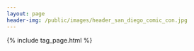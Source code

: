 ```yaml
---
layout: page
header-img: /public/images/header_san_diego_comic_con.jpg
---
```


{% include tag_page.html %}
